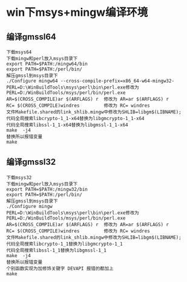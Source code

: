 # win下msys+mingw编译环境
## 编译gmssl64
    下载msys64
    下载mingw和perl放入msys目录下
    export PATH=$PATH:/mingw64/bin
    export PATH=$PATH:/perl/bin/
    解压gmssl到msys目录下
    ./Configure mingw64 --cross-compile-prefix=x86_64-w64-mingw32-
    PERL=D:\WinBuildTools\msys\perl\bin\perl.exe修改为PERL=D:/WinBuildTools/msys/perl/bin/perl.exe
    AR=$(CROSS_COMPILE)ar $(ARFLAGS) r  修改为 AR=ar $(ARFLAGS) r
    RC= $(CROSS_COMPILE)windres         修改为 RC= windres
    文件Makefile.shared的link_shlib.mingw中修改为SHLIB=libgm$(LIBNAME);
    代码全局搜索libcrypto-1_1-x64替换为libgmcrypto-1_1-x64
    代码全局搜索libssl-1_1-x64替换为libgmssl-1_1-x64
    make  -j4
    替换所以报错变量
    make
## 编译gmssl32
    下载msys32
    下载mingw和perl放入msys目录下
    export PATH=$PATH:/mingw32/bin
    export PATH=$PATH:/perl/bin/
    解压gmssl到msys目录下
    ./Configure mingw
    PERL=D:\WinBuildTools\msys\perl\bin\perl.exe修改为PERL=D:/WinBuildTools/msys/perl/bin/perl.exe
    AR=$(CROSS_COMPILE)ar $(ARFLAGS) r  修改为 AR=ar $(ARFLAGS) r
    RC= $(CROSS_COMPILE)windres         修改为 RC= windres
    文件Makefile.shared的link_shlib.mingw中修改为SHLIB=libgm$(LIBNAME);
    代码全局搜索libcrypto-1_1替换为libgmcrypto-1_1
    代码全局搜索libssl-1_1替换为libgmssl-1_1
    make  -j4
    替换所以报错变量
    个别函数实现为加修饰关键字 DEVAPI 报错的都加上
    make